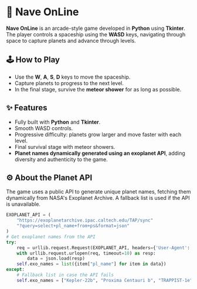 # 🚀 Nave OnLine

**Nave OnLine** is an arcade-style game developed in **Python** using **Tkinter**.  
The player controls a spaceship using the **WASD** keys, navigating through space to capture planets and advance through levels.

## 🕹️ How to Play
- Use the **W**, **A**, **S**, **D** keys to move the spaceship.  
- Capture planets to progress to the next level.  
- In the final stage, survive the **meteor shower** for as long as possible.

## ✨ Features
- Fully built with **Python** and **Tkinter**.  
- Smooth WASD controls.  
- Progressive difficulty: planets grow larger and move faster with each level.  
- Final survival stage with meteor showers.  
- **Planet names dynamically generated using an exoplanet API**, adding diversity and authenticity to the game.

## ⚙️ About the Planet API
The game uses a public API to generate unique planet names, fetching them dynamically from NASA's Exoplanet Archive. A fallback list is used if the API is unavailable.

```python
EXOPLANET_API = (
    "https://exoplanetarchive.ipac.caltech.edu/TAP/sync"
    "?query=select+pl_name+from+ps&format=json"
)
# Get exoplanet names from the API
try:
    req = urllib.request.Request(EXOPLANET_API, headers={'User-Agent': 'Mozilla/5.0'})
    with urllib.request.urlopen(req, timeout=10) as resp:
        data = json.load(resp)
    self.exo_names = list({item["pl_name"] for item in data})
except:
    # Fallback list in case the API fails
    self.exo_names = ["Kepler-22b", "Proxima Centauri b", "TRAPPIST-1e", "HD 209458 b"]
